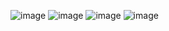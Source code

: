 ![image](https://github.com/shivamgoel7764/Microsoft-Azure-Developer-Associate-AZ-204-Professional-Certificate-Coursera-Answers/assets/103335994/07e13275-9be2-42cb-ac39-be4628a7d88c)
![image](https://github.com/shivamgoel7764/Microsoft-Azure-Developer-Associate-AZ-204-Professional-Certificate-Coursera-Answers/assets/103335994/d5dd5b2e-c00d-4e98-a2e1-816f5cd851a0)
![image](https://github.com/shivamgoel7764/Microsoft-Azure-Developer-Associate-AZ-204-Professional-Certificate-Coursera-Answers/assets/103335994/a752cad6-08a4-4023-9fe4-8f6a5651ac02)
![image](https://github.com/shivamgoel7764/Microsoft-Azure-Developer-Associate-AZ-204-Professional-Certificate-Coursera-Answers/assets/103335994/42ab30cb-66d1-4e37-a49a-ed05c20717aa)
